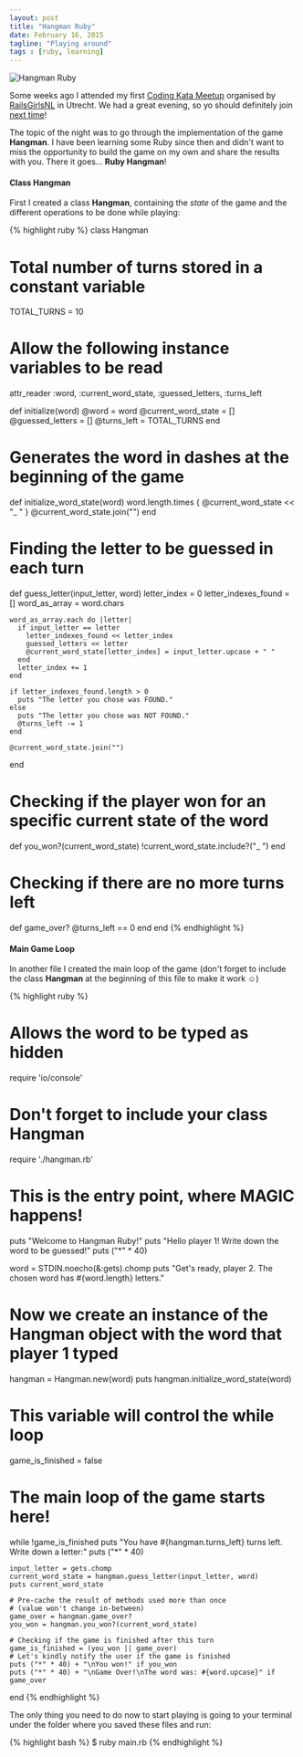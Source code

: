 ```yaml
---
layout: post
title: "Hangman Ruby"
date: February 16, 2015
tagline: "Playing around"
tags : [ruby, learning]
---
```


![Hangman Ruby](http://miriamtocino.github.io/images/posts/hangman-ruby.svg)

Some weeks ago I attended my first [Coding Kata Meetup](http://www.meetup.com/RailsGirls-NL/events/197906212/) organised by [RailsGirlsNL](https://twitter.com/RailsGirls_NL) in Utrecht. We had a great evening, so yo should definitely join [next time](http://www.meetup.com/RailsGirls-NL/events/197905672/)!

The topic of the night was to go through the implementation of the game **Hangman**. I have been learning some Ruby since then and didn't want to miss the opportunity to build the game on my own and share the results with you. There it goes... **Ruby Hangman**!

#### Class Hangman

First I created a class **Hangman**, containing the _state_ of the game and the different operations to be done while playing:

{% highlight ruby %}
class Hangman
  # Total number of turns stored in a constant variable
  TOTAL_TURNS = 10
  # Allow the following instance variables to be read
  attr_reader :word,
              :current_word_state,
              :guessed_letters,
              :turns_left

  def initialize(word)
    @word = word
    @current_word_state = []
    @guessed_letters = []
    @turns_left = TOTAL_TURNS
  end

  # Generates the word in dashes at the beginning of the game
  def initialize_word_state(word)
    word.length.times { @current_word_state << "_ " }
    @current_word_state.join("")
  end

  # Finding the letter to be guessed in each turn
  def guess_letter(input_letter, word)
    letter_index = 0
    letter_indexes_found = []
    word_as_array = word.chars

    word_as_array.each do |letter|
      if input_letter == letter
        letter_indexes_found << letter_index
        guessed_letters << letter
        @current_word_state[letter_index] = input_letter.upcase + " "
      end
      letter_index += 1
    end

    if letter_indexes_found.length > 0
      puts "The letter you chose was FOUND."
    else
      puts "The letter you chose was NOT FOUND."
      @turns_left -= 1
    end

    @current_word_state.join("")
  end

  # Checking if the player won for an specific current state of the word
  def you_won?(current_word_state)
    !current_word_state.include?("_ ")
  end

  # Checking if there are no more turns left
  def game_over?
    @turns_left == 0
  end
end
{% endhighlight %}

#### Main Game Loop

In another file I created the main loop of the game (don't forget to include the class **Hangman** at the beginning of this file to make it work ☺)

{% highlight ruby %}
# Allows the word to be typed as hidden
require 'io/console'
# Don't forget to include your class Hangman
require './hangman.rb'

# This is the entry point, where MAGIC happens!
puts "Welcome to Hangman Ruby!"
puts "Hello player 1! Write down the word to be guessed!"
puts ("*" * 40)

word = STDIN.noecho(&:gets).chomp
puts "Get's ready, player 2. The chosen word has #{word.length} letters."

# Now we create an instance of the Hangman object with the word that player 1 typed
hangman = Hangman.new(word)
puts hangman.initialize_word_state(word)

# This variable will control the while loop
game_is_finished = false

# The main loop of the game starts here!
while !game_is_finished
    puts "You have #{hangman.turns_left} turns left. Write down a letter:"
    puts ("*" * 40)

    input_letter = gets.chomp
    current_word_state = hangman.guess_letter(input_letter, word)
    puts current_word_state

    # Pre-cache the result of methods used more than once
    # (value won't change in-between)
    game_over = hangman.game_over?
    you_won = hangman.you_won?(current_word_state)

    # Checking if the game is finished after this turn
    game_is_finished = (you_won || game_over)
    # Let's kindly notify the user if the game is finished
    puts ("*" * 40) + "\nYou won!" if you_won
    puts ("*" * 40) + "\nGame Over!\nThe word was: #{word.upcase}" if game_over
end
{% endhighlight %}

The only thing you need to do now to start playing is going to your terminal under the folder where you saved these files and run:

{% highlight bash %}
$ ruby main.rb
{% endhighlight %}
